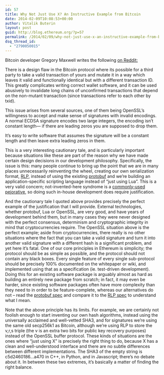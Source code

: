 ```yaml
---
id: 57
title: Why Not Just Use X? An Instructive Example from Bitcoin
date: 2014-02-09T10:08:53+00:00
author: Vitalik Buterin
layout: post
guid: http://blog.ethereum.org/?p=57
permalink: /2014/02/09/why-not-just-use-x-an-instructive-example-from-bitcoin/
dsq_thread_id:
  - "2790050015"
---
```

Bitcoin developer Gregory Maxwell writes the following <a href="http://www.reddit.com/r/Bitcoin/comments/1x93tf/some_irc_chatter_about_what_is_going_on_at_mtgox/cf99yac">on Reddit:</a>

There is a design flaw in the Bitcoin protocol where its possible for a third party to take a valid transaction of yours and mutate it in a way which leaves it valid and functionally identical but with a different transaction ID. This greatly complicates writing correct wallet software, and it can be used abusively to invalidate long chains of unconfirmed transactions that depend on the non-mutant transaction (since transactions refer to each other by txid).

This issue arises from several sources, one of them being OpenSSL’s willingness to accept and make sense of signatures with invalid encodings. A normal ECDSA signature encodes two large integers, the encoding isn’t constant length— if there are leading zeros you are supposed to drop them.

It’s easy to write software that assumes the signature will be a constant length and then leave extra leading zeros in them.

This is a very interesting cautionary tale, and is particularly important because situations like these are part of the reason why we have made certain design decisions in our development philosophy. Specifically, the issue is this: many people continue to bring up the point that we are in many places unnecessarily reinventing the wheel, creating our own serialization format, <a href="https://wiki.ethereum.org/index.php/RLP">RLP</a>, instead of using the existing <a href="https://code.google.com/p/protobuf/">protobuf</a> and we’re building an application-specific scripting language instead of “just using Lua”. This is a very valid concern; not-invented-here syndrome is a <a href="http://en.wikipedia.org/wiki/Not_invented_here">commonly-used pejorative</a>, so doing such in-house development does require justification.

And the cautionary tale I quoted above provides precisely the perfect example of the justification that I will provide. External technologies, whether protobuf, Lua or OpenSSL, are very good, and have years of development behind them, but in many cases they were never designed with the perfect consensus, determinism and cryptographic integrity in mind that cryptocurrencies require. The OpenSSL situation above is the perfect example; aside from cryptocurrencies, there really is no other situations where the fact that you can take a valid signature and turn it into another valid signature with a different hash is a significant problem, and yet here it’s fatal. One of our core principles in Ethereum is simplicity; the protocol should be as simple as possible, and the protocol should not contain any black boxes. Every single feature of every single sub-protocol should be precisely 100% documented on the whitepaper or wiki, and implemented using that as a specification (ie. test-driven development). Doing this for an existing software package is arguably almost as hard as building an entirely new package from scratch; in fact, it may even be harder, since existing software packages often have more complexity than they need to in order to be feature-complete, whereas our alternatives do not – read the <a href="https://developers.google.com/protocol-buffers/docs/encoding">protobuf spec</a> and compare it to the <a href="https://wiki.ethereum.org/index.php/RLP">RLP spec</a> to understand what I mean.

Note that the above principle has its limits. For example, we are certainly not foolish enough to start inventing our own hash algorithms, instead using the universally acclaimed and well-vetted SHA3, and for signatures we’re using the same old secp256k1 as Bitcoin, although we’re using RLP to store the v,r,s triple (the v is an extra two bits for public key recovery purposes) instead of the OpenSSL buffer protocol. These kinds of situations are the ones where “just using X” is precisely the right thing to do, because X has a clean and well-understood interface and there are no subtle differences between different implementations. The SHA3 of the empty string is c5d2460186...a470 in C++, in Python, and in Javascript; there’s no debate about it. In between these two extremes, it’s basically a matter of finding the right balance.